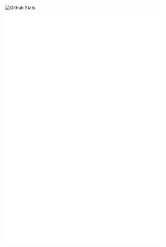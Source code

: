 ![Github Stats](https://github-readme-stats.vercel.app/api?username=BuriXon-code&show_icons=true&title_color=0266d5&icon_color=959ea5&text_color=777777&border_color=00000000&bg_color=00000000&rank_icon=github&ring_color=89e051)

![Metrics](/github-metrics.svg)

